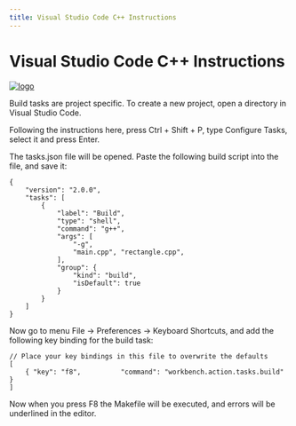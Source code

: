 ```yaml
---
title: Visual Studio Code C++ Instructions
---
```

# Visual Studio Code C++ Instructions

<a href='https://github.com/Microsoft/vscode' target='_blank' rel='nofollow'>![logo](https://upload.wikimedia.org/wikipedia/commons/thumb/2/2d/Visual_Studio_Code_1.18_icon.svg/64px-Visual_Studio_Code_1.18_icon.svg.png "VS Code logo")</a>

Build tasks are project specific. To create a new project, open a directory in Visual Studio Code.

Following the instructions here, press Ctrl + Shift + P, type Configure Tasks, select it and press Enter.

The tasks.json file will be opened. Paste the following build script into the file, and save it:

```
{
    "version": "2.0.0",
    "tasks": [
        {
            "label": "Build",
            "type": "shell",
            "command": "g++",
            "args": [
                "-g",
                "main.cpp", "rectangle.cpp",
            ],
            "group": {
                "kind": "build",
                "isDefault": true
            }
        }
    ]
}
```

Now go to menu File → Preferences → Keyboard Shortcuts, and add the following key binding for the build task:

```
// Place your key bindings in this file to overwrite the defaults
[
    { "key": "f8",          "command": "workbench.action.tasks.build" }
]
```
Now when you press F8 the Makefile will be executed, and errors will be underlined in the editor.
